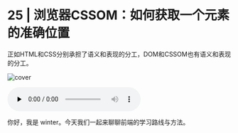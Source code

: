 # 25 | 浏览器CSSOM：如何获取一个元素的准确位置

正如HTML和CSS分别承担了语义和表现的分工，DOM和CSSOM也有语义和表现的分工。

![cover](https://static001.geekbang.org/resource/image/40/b1/40da5d89c59262711beaa206c48e67b1.jpg)

<audio id="audio" controls="" preload="none">
    <source id="mp3" src="/mp3/25.mp3">
</audio>

你好，我是 winter。今天我们一起来聊聊前端的学习路线与方法。